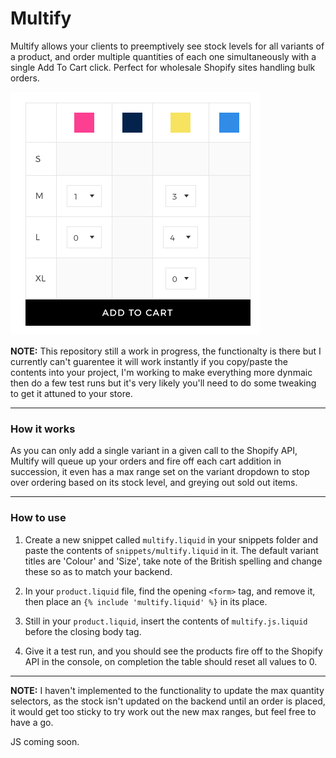 # Multify

Multify allows your clients to preemptively see stock levels for all variants of a product, and order multiple quantities of each one simultaneously with a single Add To Cart click. Perfect for wholesale Shopify sites handling bulk orders.

![Multift Image](/assets/multify-table.png)

**NOTE:** This repository still a work in progress, the functionalty is there but I currently can't guarentee it will work instantly if you copy/paste the contents into your project, I'm working to make everything more dynmaic then do a few test runs but it's very likely you'll need to do some tweaking to get it attuned to your store.

---

### How it works

As you can only add a single variant in a given call to the Shopify API, Multify will queue up your orders and fire off each cart addition in succession, it even has a max range set on the variant dropdown to stop over ordering based on its stock level, and greying out sold out items.

---

### How to use

1. Create a new snippet called `multify.liquid` in your snippets folder and paste the contents of `snippets/multify.liquid` in it. The default variant titles are 'Colour' and 'Size', take note of the British spelling and change these so as to match your backend.

2. In your `product.liquid` file, find the opening `<form>` tag, and remove it, then place an `{% include 'multify.liquid' %}` in its place.

3. Still in your `product.liquid`, insert the contents of `multify.js.liquid` before the closing body tag.

4. Give it a test run, and you should see the products fire off to the Shopify API in the console, on completion the table should reset all values to 0. 

---

**NOTE:** I haven't implemented to the functionality to update the max quantity selectors, as the stock isn't updated on the backend until an order is placed, it would get too sticky to try work out the new max ranges, but feel free to have a go.


JS coming soon.
